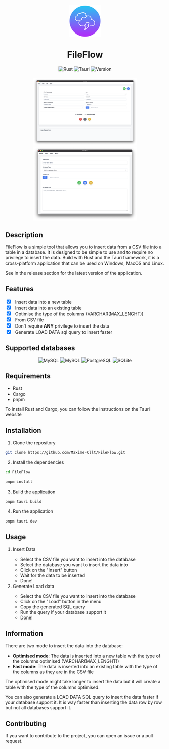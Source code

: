 <div align=center>
<img src="/src-tauri/icons/icon.png" width="100px" height="100px"  alt="FileFlow" align="center" />
<h1>FileFlow</h1>
    <div align="center">
        <img src="https://img.shields.io/badge/Rust-dea584?style=for-the-badge&logo=rust&logoColor=white" alt="Rust" />
        <img src="https://img.shields.io/badge/Tauri-ffc130?style=for-the-badge&logo=tauri&logoColor=white" alt="Tauri" />
        <img src="https://img.shields.io/badge/Version-1.0.4-7073f6?style=for-the-badge" alt="Version" />
    </div>
</div>

<div align=center style="margin-top: 20px">
    <img src="/assets/FileFlowDemo.png" alt="FileFlow" width="65%" height="50%" />
    <img src="/assets/Load_data.png" alt="FileFlow" width="65%" height="50%" />
</div>


## Description

FileFlow is a simple tool that allows you to insert data from a CSV file into a table in a database. It is designed to
be simple to use and to require no privilege to insert the data.
Build with Rust and the Tauri framework, it is a cross-platform application that can be used on Windows, MacOS and
Linux.

See in the release section for the latest version of the application.

## Features

<label>
<input type="checkbox" style="margin-right: 10px" checked>
</label> Insert data into a new table <br>
<label>
<input type="checkbox" style="margin-right: 10px" checked>
</label> Insert data into an existing table <br>
<label>
<input type="checkbox" style="margin-right: 10px" checked>
</label> Optimise the type of the columns (VARCHAR(MAX_LENGHT)) <br>
<label>
<input type="checkbox" style="margin-right: 10px" checked>
</label> From CSV file <br>
<label>
<input type="checkbox" style="margin-right: 10px" checked>
</label> Don't require <span style="font-weight: bold;">ANY</span> privilege to insert the data <br>
<label>
<input type="checkbox" style="margin-right: 10px" checked>
</label> Generate LOAD DATA sql query to insert faster<br>

## Supported databases

<div align=center>

![MySQL](https://img.shields.io/badge/MySQL-00758F?style=for-the-badge&logo=mysql&logoColor=white)
![MySQL](https://img.shields.io/badge/MariaDB-003545?style=for-the-badge&logo=mariadb&logoColor=white)
![PostgreSQL](https://img.shields.io/badge/PostgreSQL-336791?style=for-the-badge&logo=postgresql&logoColor=white)
![SQLite](https://img.shields.io/badge/SQLite-003B57?style=for-the-badge&logo=sqlite&logoColor=white)

</div>

## Requirements

- Rust
- Cargo
- pnpm

To install Rust and Cargo, you can follow the instructions on the Tauri website

## Installation

1. Clone the repository

```bash
git clone https://github.com/Maxime-Cllt/FileFlow.git
```

2. Install the dependencies

```bash
cd FileFlow
```

```bash
pnpm install
```

3. Build the application

```bash
pnpm tauri build
```

4. Run the application

```bash
pnpm tauri dev
```

## Usage

<ol>
       <li>Insert Data</li>
        <ul>
            <li>Select the CSV file you want to insert into the database</li>
            <li>Select the database you want to insert the data into</li>
            <li>Click on the "Insert" button</li>   
            <li>Wait for the data to be inserted</li>   
            <li>Done!</li>
        </ul>
        <li>Generate Load data</li>
        <ul>
            <li>Select the CSV file you want to insert into the database</li>
            <li>Click on the "Load" button in the menu</li>   
            <li>Copy the generated SQL query</li>   
            <li>Run the query if your database support it</li>
            <li>Done!</li>
        </ul>
</ol>

## Information

There are two mode to insert the data into the database:

- **Optimised mode**: The data is inserted into a new table with the type of the columns optimised (VARCHAR(MAX_LENGHT))
- **Fast mode**: The data is inserted into an existing table with the type of the columns as they are in the CSV file

The optimised mode might take longer to insert the data but it will create a table with the type of the columns
optimised.

You can also generate a LOAD DATA SQL query to insert the data faster if your database support it. It is way faster than
inserting the data row by row but not all databases support it.


## Contributing

If you want to contribute to the project, you can open an issue or a pull request.